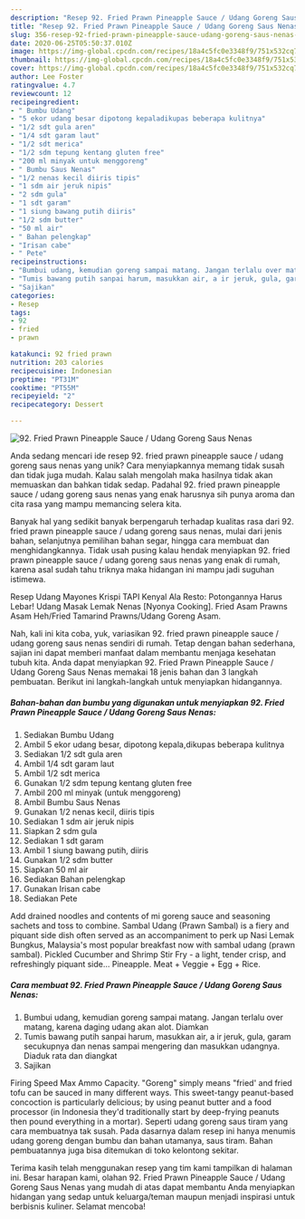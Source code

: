 ```yaml
---
description: "Resep 92. Fried Prawn Pineapple Sauce / Udang Goreng Saus Nenas Anti Gagal"
title: "Resep 92. Fried Prawn Pineapple Sauce / Udang Goreng Saus Nenas Anti Gagal"
slug: 356-resep-92-fried-prawn-pineapple-sauce-udang-goreng-saus-nenas-anti-gagal
date: 2020-06-25T05:50:37.010Z
image: https://img-global.cpcdn.com/recipes/18a4c5fc0e3348f9/751x532cq70/92-fried-prawn-pineapple-sauce-udang-goreng-saus-nenas-foto-resep-utama.jpg
thumbnail: https://img-global.cpcdn.com/recipes/18a4c5fc0e3348f9/751x532cq70/92-fried-prawn-pineapple-sauce-udang-goreng-saus-nenas-foto-resep-utama.jpg
cover: https://img-global.cpcdn.com/recipes/18a4c5fc0e3348f9/751x532cq70/92-fried-prawn-pineapple-sauce-udang-goreng-saus-nenas-foto-resep-utama.jpg
author: Lee Foster
ratingvalue: 4.7
reviewcount: 12
recipeingredient:
- " Bumbu Udang"
- "5 ekor udang besar dipotong kepaladikupas beberapa kulitnya"
- "1/2 sdt gula aren"
- "1/4 sdt garam laut"
- "1/2 sdt merica"
- "1/2 sdm tepung kentang gluten free"
- "200 ml minyak untuk menggoreng"
- " Bumbu Saus Nenas"
- "1/2 nenas kecil diiris tipis"
- "1 sdm air jeruk nipis"
- "2 sdm gula"
- "1 sdt garam"
- "1 siung bawang putih diiris"
- "1/2 sdm butter"
- "50 ml air"
- " Bahan pelengkap"
- "Irisan cabe"
- " Pete"
recipeinstructions:
- "Bumbui udang, kemudian goreng sampai matang. Jangan terlalu over matang, karena daging udang akan alot. Diamkan"
- "Tumis bawang putih sanpai harum, masukkan air, a ir jeruk, gula, garam secukupnya dan nenas sampai mengering dan masukkan udangnya. Diaduk rata dan diangkat"
- "Sajikan"
categories:
- Resep
tags:
- 92
- fried
- prawn

katakunci: 92 fried prawn 
nutrition: 203 calories
recipecuisine: Indonesian
preptime: "PT31M"
cooktime: "PT55M"
recipeyield: "2"
recipecategory: Dessert

---
```



![92. Fried Prawn Pineapple Sauce / Udang Goreng Saus Nenas](https://img-global.cpcdn.com/recipes/18a4c5fc0e3348f9/751x532cq70/92-fried-prawn-pineapple-sauce-udang-goreng-saus-nenas-foto-resep-utama.jpg)

Anda sedang mencari ide resep 92. fried prawn pineapple sauce / udang goreng saus nenas yang unik? Cara menyiapkannya memang tidak susah dan tidak juga mudah. Kalau salah mengolah maka hasilnya tidak akan memuaskan dan bahkan tidak sedap. Padahal 92. fried prawn pineapple sauce / udang goreng saus nenas yang enak harusnya sih punya aroma dan cita rasa yang mampu memancing selera kita.

Banyak hal yang sedikit banyak berpengaruh terhadap kualitas rasa dari 92. fried prawn pineapple sauce / udang goreng saus nenas, mulai dari jenis bahan, selanjutnya pemilihan bahan segar, hingga cara membuat dan menghidangkannya. Tidak usah pusing kalau hendak menyiapkan 92. fried prawn pineapple sauce / udang goreng saus nenas yang enak di rumah, karena asal sudah tahu triknya maka hidangan ini mampu jadi suguhan istimewa.

Resep Udang Mayones Krispi TAPI Kenyal Ala Resto: Potongannya Harus Lebar! Udang Masak Lemak Nenas [Nyonya Cooking]. Fried Asam Prawns Asam Heh/Fried Tamarind Prawns/Udang Goreng Asam.


Nah, kali ini kita coba, yuk, variasikan 92. fried prawn pineapple sauce / udang goreng saus nenas sendiri di rumah. Tetap dengan bahan sederhana, sajian ini dapat memberi manfaat dalam membantu menjaga kesehatan tubuh kita. Anda dapat menyiapkan 92. Fried Prawn Pineapple Sauce / Udang Goreng Saus Nenas memakai 18 jenis bahan dan 3 langkah pembuatan. Berikut ini langkah-langkah untuk menyiapkan hidangannya.

<!--inarticleads1-->

##### Bahan-bahan dan bumbu yang digunakan untuk menyiapkan 92. Fried Prawn Pineapple Sauce / Udang Goreng Saus Nenas:

1. Sediakan  Bumbu Udang
1. Ambil 5 ekor udang besar, dipotong kepala,dikupas beberapa kulitnya
1. Sediakan 1/2 sdt gula aren
1. Ambil 1/4 sdt garam laut
1. Ambil 1/2 sdt merica
1. Gunakan 1/2 sdm tepung kentang gluten free
1. Ambil 200 ml minyak (untuk menggoreng)
1. Ambil  Bumbu Saus Nenas
1. Gunakan 1/2 nenas kecil, diiris tipis
1. Sediakan 1 sdm air jeruk nipis
1. Siapkan 2 sdm gula
1. Sediakan 1 sdt garam
1. Ambil 1 siung bawang putih, diiris
1. Gunakan 1/2 sdm butter
1. Siapkan 50 ml air
1. Sediakan  Bahan pelengkap
1. Gunakan Irisan cabe
1. Sediakan  Pete


Add drained noodles and contents of mi goreng sauce and seasoning sachets and toss to combine. Sambal Udang (Prawn Sambal) is a fiery and piquant side dish often served as an accompaniment to perk up Nasi Lemak Bungkus, Malaysia&#39;s most popular breakfast now with sambal udang (prawn sambal). Pickled Cucumber and Shrimp Stir Fry - a light, tender crisp, and refreshingly piquant side… Pineapple. Meat + Veggie + Egg + Rice. 

<!--inarticleads2-->

##### Cara membuat 92. Fried Prawn Pineapple Sauce / Udang Goreng Saus Nenas:

1. Bumbui udang, kemudian goreng sampai matang. Jangan terlalu over matang, karena daging udang akan alot. Diamkan
1. Tumis bawang putih sanpai harum, masukkan air, a ir jeruk, gula, garam secukupnya dan nenas sampai mengering dan masukkan udangnya. Diaduk rata dan diangkat
1. Sajikan


Firing Speed Max Ammo Capacity. &#34;Goreng&#34; simply means &#34;fried&#39; and fried tofu can be sauced in many different ways. This sweet-tangy peanut-based concoction is particularly delicious; by using peanut butter and a food processor (in Indonesia they&#39;d traditionally start by deep-frying peanuts then pound everything in a mortar). Seperti udang goreng saus tiram yang cara membuatnya tak susah. Pada dasarnya dalam resep ini hanya menumis udang goreng dengan bumbu dan bahan utamanya, saus tiram. Bahan pembuatannya juga bisa ditemukan di toko kelontong sekitar. 

Terima kasih telah menggunakan resep yang tim kami tampilkan di halaman ini. Besar harapan kami, olahan 92. Fried Prawn Pineapple Sauce / Udang Goreng Saus Nenas yang mudah di atas dapat membantu Anda menyiapkan hidangan yang sedap untuk keluarga/teman maupun menjadi inspirasi untuk berbisnis kuliner. Selamat mencoba!
